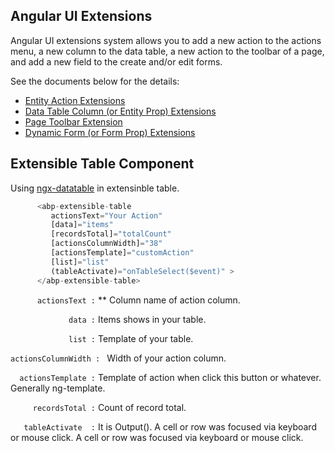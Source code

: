 ## Angular UI Extensions

Angular UI extensions system allows you to add a new action to the actions menu, a new column to the data table, a new action to the toolbar of a page, and add a new field to the create and/or edit forms.

See the documents below for the details:

* [Entity Action Extensions](Entity-Action-Extensions.md)
* [Data Table Column (or Entity Prop) Extensions](Data-Table-Column-Extensions.md)
* [Page Toolbar Extension](Page-Toolbar-Extensions.md)
* [Dynamic Form (or Form Prop) Extensions](Dynamic-Form-Extensions.md)

##  Extensible Table Component

Using [ngx-datatable](https://github.com/swimlane/ngx-datatable) in extensinble table.

````ts
      <abp-extensible-table
         actionsText="Your Action"
         [data]="items"
         [recordsTotal]="totalCount"
         [actionsColumnWidth]="38"
         [actionsTemplate]="customAction"
         [list]="list"
         (tableActivate)="onTableSelect($event)" > 
      </abp-extensible-table>
````

`       actionsText : ` ** Column name of action column.

`              data : ` Items shows in your table. 

`              list : ` Template of your table. 

`actionsColumnWidth : ` Width of your action column. 

`   actionsTemplate : ` Template of action when click this button or whatever. Generally ng-template.

`      recordsTotal : ` Count of record total. 

`    tableActivate  : ` It is Output(). A cell or row was focused via keyboard or mouse click.
A cell or row was focused via keyboard or mouse click.
